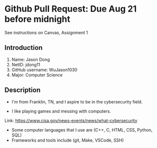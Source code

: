 #  Github Pull Request: Due Aug 21 before midnight

See instructions on Canvas, Assignment 1

## Introduction 
1. Name: Jason Dong
1. NetID: jdong11 
1. GitHub username: WuJason1030
1. Major: Computer Science 

## Description

- I'm from Franklin, TN, and I aspire to be in the cybersecurity field.

- I like playing games and messing with computers.

Link: https://www.cisa.gov/news-events/news/what-cybersecurity

- Some computer languages that I use are (C++, C, HTML, CSS, Python, SQL)
- Frameworks and tools include (git, Make, VSCode, SSH)

